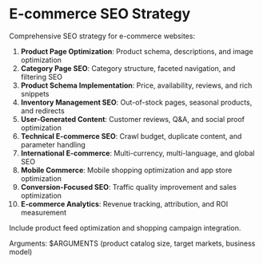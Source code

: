 # E-commerce SEO Strategy

Comprehensive SEO strategy for e-commerce websites:

1. **Product Page Optimization**: Product schema, descriptions, and image optimization
2. **Category Page SEO**: Category structure, faceted navigation, and filtering SEO
3. **Product Schema Implementation**: Price, availability, reviews, and rich snippets
4. **Inventory Management SEO**: Out-of-stock pages, seasonal products, and redirects
5. **User-Generated Content**: Customer reviews, Q&A, and social proof optimization
6. **Technical E-commerce SEO**: Crawl budget, duplicate content, and parameter handling
7. **International E-commerce**: Multi-currency, multi-language, and global SEO
8. **Mobile Commerce**: Mobile shopping optimization and app store optimization
9. **Conversion-Focused SEO**: Traffic quality improvement and sales optimization
10. **E-commerce Analytics**: Revenue tracking, attribution, and ROI measurement

Include product feed optimization and shopping campaign integration.

Arguments: $ARGUMENTS (product catalog size, target markets, business model)

